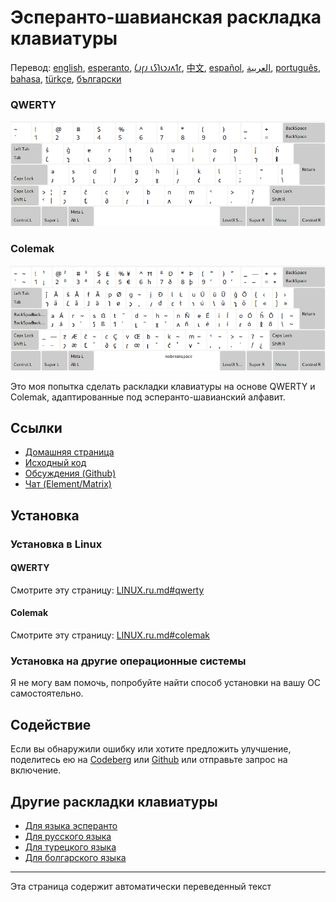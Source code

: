 # Эсперанто-шавианская раскладка клавиатуры

Перевод: [english](README.md), [esperanto](README.eo.md), [𐑖𐑨𐑝𐑨 𐑧𐑕𐑐𐑧𐑮𐑨𐑵𐑑𐑩](README.eo_shaw.md), [中文](README.zh-CN.md), [español](README.es.md), [العربية](README.ar.md), [português](README.pt.md), [bahasa](README.id.md), [türkçe](README.tr.md), [български](README.bg.md)

### QWERTY

![Предварительный просмотр эсперанто-шавианской QWERTY](./media/preview_qwerty.png)

### Colemak

![Предварительный просмотр эсперанто Шавиана Колемака](./media/preview_colemak.png)

Это моя попытка сделать раскладки клавиатуры на основе QWERTY и Colemak, адаптированные под эсперанто-шавианский алфавит.

## Ссылки

* [Домашняя страница](https://salif.github.io/shaw-eo/)
* [Исходный код](https://codeberg.org/salif/shaw-eo)
* [Обсуждения (Github)](https://github.com/salif/shaw-eo/discussions)
* [Чат (Element/Matrix)](https://matrix.to/#/#salif-colemak:mozilla.org)

## Установка

### Установка в Linux

#### QWERTY

Смотрите эту страницу: [LINUX.ru.md#qwerty](./LINUX.ru.md#qwerty)

#### Colemak

Смотрите эту страницу: [LINUX.ru.md#colemak](./LINUX.ru.md#colemak)

### Установка на другие операционные системы

Я не могу вам помочь, попробуйте найти способ установки на вашу ОС самостоятельно.

## Содействие

Если вы обнаружили ошибку или хотите предложить улучшение, поделитесь ею на [Codeberg] или [Github] или отправьте запрос на включение.

[Github]: https://github.com/salif/shaw-eo/discussions
[Codeberg]: https://codeberg.org/salif/shaw-eo/issues

## Другие раскладки клавиатуры

* [Для языка эсперанто](https://salif.github.io/colemak-eo/)
* [Для русского языка](https://salif.github.io/colemak-ru/)
* [Для турецкого языка](https://salif.github.io/colemak-tr/)
* [Для болгарского языка](https://salif.github.io/colemak-bg/)

---

Эта страница содержит автоматически переведенный текст
